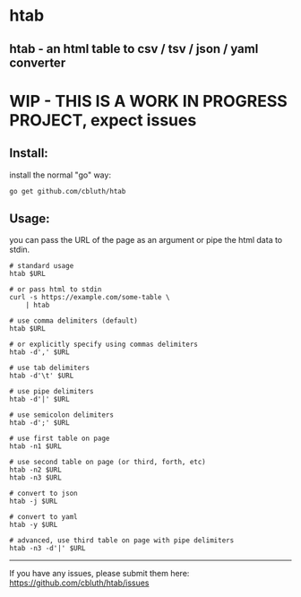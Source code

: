 # htab

htab - an html table to csv / tsv / json / yaml converter
---

# WIP - THIS IS A WORK IN PROGRESS PROJECT, expect issues

Install:
---
install the normal "go" way:
```
go get github.com/cbluth/htab
```

Usage:
---

you can pass the URL of the page as an argument or pipe the html data to stdin.

```
# standard usage
htab $URL

# or pass html to stdin
curl -s https://example.com/some-table \
    | htab
```
```
# use comma delimiters (default)
htab $URL

# or explicitly specify using commas delimiters
htab -d',' $URL 
```
```
# use tab delimiters
htab -d'\t' $URL
```
```
# use pipe delimiters
htab -d'|' $URL
```
```
# use semicolon delimiters
htab -d';' $URL
```
```
# use first table on page
htab -n1 $URL
```
```
# use second table on page (or third, forth, etc)
htab -n2 $URL
htab -n3 $URL
```
```
# convert to json
htab -j $URL
```
```
# convert to yaml
htab -y $URL
```
```
# advanced, use third table on page with pipe delimiters
htab -n3 -d'|' $URL
```

---
If you have any issues, please submit them here:
https://github.com/cbluth/htab/issues
